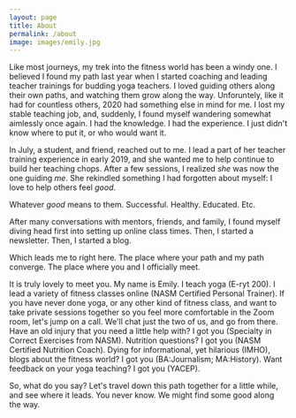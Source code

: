 ```yaml
---
layout: page
title: About
permalink: /about
image: images/emily.jpg
---
```


Like most journeys, my trek into the fitness world has been a windy one. I believed I found my path last year when I started coaching and leading teacher trainings for budding yoga teachers. I loved guiding others along their own paths, and watching them grow along the way. Unforuntely, like it had for countless others, 2020 had something else in mind for me. I lost my stable teaching job, and, suddenly, I found myself wandering somewhat aimlessly once again. I had the knowledge. I had the experience. I just didn't know where to put it, or who would want it. 

In July, a student, and friend, reached out to me. I lead a part of her teacher training experience in early 2019, and she wanted me to help continue to build her teaching chops. After a few sessions, I realized *she* was now the one guiding *me*. She rekindled something I had forgotten about myself: I love to help others feel *good*. 

Whatever *good* means to them. Successful. Healthy. Educated. Etc. 

After many conversations with mentors, friends, and family, I found myself diving head first into setting up online class times. Then, I started a newsletter. Then, I started a blog. 

Which leads me to right here. The place where your path and my path converge. The place where you and I officially meet. 

It is truly lovely to meet you. My name is Emily. I teach yoga (E-ryt 200). I lead a variety of fitness classes online (NASM Certified Personal Trainer). If you have never done yoga, or any other kind of fitness class, and want to take private sessions together so you feel more comfortable in the Zoom room, let's jump on a call. We'll chat just the two of us, and go from there. Have an old injury that you need a little help with? I got you (Specialty in Correct Exercises from NASM). Nutrition questions? I got you (NASM Certified Nutrition Coach). Dying for informational, yet hilarious (IMHO), blogs about the fitness world? I got you (BA:Journalism; MA:History). Want feedback on your yoga teaching? I got you (YACEP).

So, what do you say? Let's travel down this path together for a little while, and see where it leads. You never know. We might find some good along the way.
